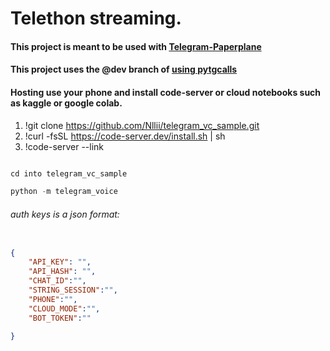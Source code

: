 # Telethon streaming.

#### This project is meant to be used with [Telegram-Paperplane](https://github.com/RaphielGang/Telegram-Paperplane)


#### This project uses the @dev branch of [using pytgcalls](https://pytgcalls.github.io)

#### Hosting use your phone and install  code-server or cloud notebooks such as kaggle or google colab.

1. !git clone https://github.com/Nllii/telegram_vc_sample.git
2. !curl -fsSL https://code-server.dev/install.sh | sh
3. !code-server --link

```python

cd into telegram_vc_sample 

python -m telegram_voice

```


######  auth keys is a json format: 

```json

{
    "API_KEY": "",
    "API_HASH": "",
    "CHAT_ID":"",
    "STRING_SESSION":"",
    "PHONE":"",
    "CLOUD_MODE":"",
    "BOT_TOKEN":""

}




```
<!-- TODO

- Create a branch to work on youtube inline bot

- Add firebase storage script

- Add kaggle and google colab script to the dev_install script for cloud_mode

 -->
